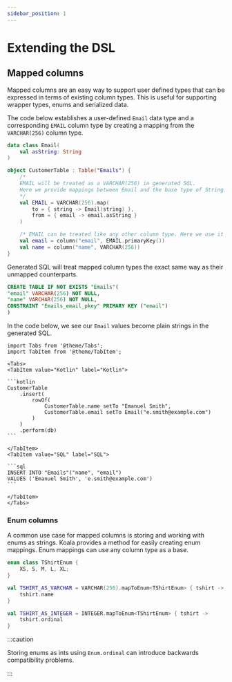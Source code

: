```yaml
---
sidebar_position: 1
---
```


# Extending the DSL

## Mapped columns

Mapped columns are an easy way to support user defined types that can be expressed
in terms of existing column types.
This is useful for supporting wrapper types, enums and serialized data.

The code below establishes a user-defined `Email` data type and a corresponding `EMAIL`
column type by creating a mapping from the `VARCHAR(256)` column type.

```kotlin
data class Email(
    val asString: String
)

object CustomerTable : Table("Emails") {
    /*
    EMAIL will be treated as a VARCHAR(256) in generated SQL.
    Here we provide mappings between Email and the base type of String.
    */
    val EMAIL = VARCHAR(256).map(
        to = { string -> Email(string) },
        from = { email -> email.asString }
    )

    /* EMAIL can be treated like any other column type. Here we use it as a primary key. */
    val email = column("email", EMAIL.primaryKey())
    val name = column("name", VARCHAR(256))
}
```

Generated SQL will treat mapped column types the exact same way as their unmapped counterparts.

```sql title="SQL"
CREATE TABLE IF NOT EXISTS "Emails"(
"email" VARCHAR(256) NOT NULL,
"name" VARCHAR(256) NOT NULL,
CONSTRAINT "Emails_email_pkey" PRIMARY KEY ("email")
)
```

In the code below, we see our `Email` values become plain strings in the generated SQL.

````mdx-code-block
import Tabs from '@theme/Tabs';
import TabItem from '@theme/TabItem';

<Tabs>
<TabItem value="Kotlin" label="Kotlin">

```kotlin
CustomerTable
    .insert(
        rowOf(
            CustomerTable.name setTo "Emanuel Smith",
            CustomerTable.email setTo Email("e.smith@example.com")
        )
    )
    .perform(db)
```

</TabItem>
<TabItem value="SQL" label="SQL">

```sql
INSERT INTO "Emails"("name", "email")
VALUES ('Emanuel Smith', 'e.smith@example.com')
```

</TabItem>
</Tabs>
````

### Enum columns

A common use case for mapped columns is storing and working with enums as strings.
Koala provides a method for easily creating enum mappings. Enum mappings can use any column
type as a base.

```kotlin
enum class TShirtEnum {
    XS, S, M, L, XL;
}

val TSHIRT_AS_VARCHAR = VARCHAR(256).mapToEnum<TShirtEnum> { tshirt ->
    tshirt.name
}

val TSHIRT_AS_INTEGER = INTEGER.mapToEnum<TShirtEnum> { tshirt ->
    tshirt.ordinal
}
```

:::caution

Storing enums as ints using `Enum.ordinal` can introduce backwards compatibility problems.

:::
